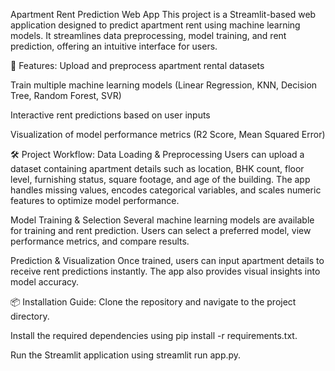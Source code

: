 Apartment Rent Prediction Web App
This project is a Streamlit-based web application designed to predict apartment rent using machine learning models. It streamlines data preprocessing, model training, and rent prediction, offering an intuitive interface for users.

🚀 Features:
Upload and preprocess apartment rental datasets

Train multiple machine learning models (Linear Regression, KNN, Decision Tree, Random Forest, SVR)

Interactive rent predictions based on user inputs

Visualization of model performance metrics (R2 Score, Mean Squared Error)

🛠 Project Workflow:
Data Loading & Preprocessing Users can upload a dataset containing apartment details such as location, BHK count, floor level, furnishing status, square footage, and age of the building. The app handles missing values, encodes categorical variables, and scales numeric features to optimize model performance.

Model Training & Selection Several machine learning models are available for training and rent prediction. Users can select a preferred model, view performance metrics, and compare results.

Prediction & Visualization Once trained, users can input apartment details to receive rent predictions instantly. The app also provides visual insights into model accuracy.

📦 Installation Guide:
Clone the repository and navigate to the project directory.

Install the required dependencies using pip install -r requirements.txt.

Run the Streamlit application using streamlit run app.py.

